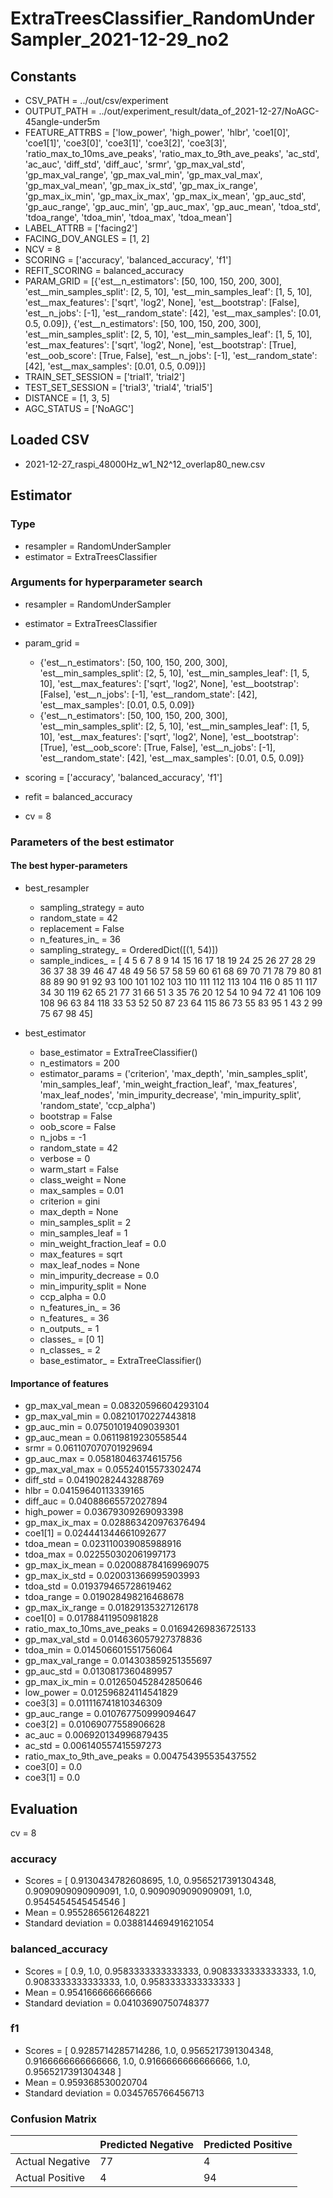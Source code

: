 # ExtraTreesClassifier_RandomUnderSampler_2021-12-29_no2
## Constants
- CSV_PATH = ../out/csv/experiment
- OUTPUT_PATH = ../out/experiment_result/data_of_2021-12-27/NoAGC-45angle-under5m
- FEATURE_ATTRBS = ['low_power', 'high_power', 'hlbr', 'coe1[0]', 'coe1[1]', 'coe3[0]', 'coe3[1]', 'coe3[2]', 'coe3[3]', 'ratio_max_to_10ms_ave_peaks', 'ratio_max_to_9th_ave_peaks', 'ac_std', 'ac_auc', 'diff_std', 'diff_auc', 'srmr', 'gp_max_val_std', 'gp_max_val_range', 'gp_max_val_min', 'gp_max_val_max', 'gp_max_val_mean', 'gp_max_ix_std', 'gp_max_ix_range', 'gp_max_ix_min', 'gp_max_ix_max', 'gp_max_ix_mean', 'gp_auc_std', 'gp_auc_range', 'gp_auc_min', 'gp_auc_max', 'gp_auc_mean', 'tdoa_std', 'tdoa_range', 'tdoa_min', 'tdoa_max', 'tdoa_mean']
- LABEL_ATTRB = ['facing2']
- FACING_DOV_ANGLES = [1, 2]
- NCV = 8
- SCORING = ['accuracy', 'balanced_accuracy', 'f1']
- REFIT_SCORING = balanced_accuracy
- PARAM_GRID = [{'est__n_estimators': [50, 100, 150, 200, 300], 'est__min_samples_split': [2, 5, 10], 'est__min_samples_leaf': [1, 5, 10], 'est__max_features': ['sqrt', 'log2', None], 'est__bootstrap': [False], 'est__n_jobs': [-1], 'est__random_state': [42], 'est__max_samples': [0.01, 0.5, 0.09]}, {'est__n_estimators': [50, 100, 150, 200, 300], 'est__min_samples_split': [2, 5, 10], 'est__min_samples_leaf': [1, 5, 10], 'est__max_features': ['sqrt', 'log2', None], 'est__bootstrap': [True], 'est__oob_score': [True, False], 'est__n_jobs': [-1], 'est__random_state': [42], 'est__max_samples': [0.01, 0.5, 0.09]}]
- TRAIN_SET_SESSION = ['trial1', 'trial2']
- TEST_SET_SESSION = ['trial3', 'trial4', 'trial5']
- DISTANCE = [1, 3, 5]
- AGC_STATUS = ['NoAGC']

## Loaded CSV
- 2021-12-27_raspi_48000Hz_w1_N2^12_overlap80_new.csv

## Estimator
### Type
- resampler = RandomUnderSampler
- estimator = ExtraTreesClassifier

### Arguments for hyperparameter search
- resampler = RandomUnderSampler
- estimator = ExtraTreesClassifier
- param_grid = 
	- {'est__n_estimators': [50, 100, 150, 200, 300], 'est__min_samples_split': [2, 5, 10], 'est__min_samples_leaf': [1, 5, 10], 'est__max_features': ['sqrt', 'log2', None], 'est__bootstrap': [False], 'est__n_jobs': [-1], 'est__random_state': [42], 'est__max_samples': [0.01, 0.5, 0.09]}
	- {'est__n_estimators': [50, 100, 150, 200, 300], 'est__min_samples_split': [2, 5, 10], 'est__min_samples_leaf': [1, 5, 10], 'est__max_features': ['sqrt', 'log2', None], 'est__bootstrap': [True], 'est__oob_score': [True, False], 'est__n_jobs': [-1], 'est__random_state': [42], 'est__max_samples': [0.01, 0.5, 0.09]}

- scoring = ['accuracy', 'balanced_accuracy', 'f1']
- refit = balanced_accuracy
- cv = 8

### Parameters of the best estimator
#### The best hyper-parameters
- best_resampler
	- sampling_strategy = auto
	- random_state = 42
	- replacement = False
	- n_features_in_ = 36
	- sampling_strategy_ = OrderedDict([(1, 54)])
	- sample_indices_ = [  4   5   6   7   8   9  14  15  16  17  18  19  24  25  26  27  28  29
  36  37  38  39  46  47  48  49  56  57  58  59  60  61  68  69  70  71
  78  79  80  81  88  89  90  91  92  93 100 101 102 103 110 111 112 113
 104 116   0  85  11 117  34  30 119  62  65  21  77  31  66  51   3  35
  76  20  12  54  10  94  72  41 106 109 108  96  63  84 118  33  53  52
  50  87  23  64 115  86  73  55  83  95   1  43   2  99  75  67  98  45]

- best_estimator
	- base_estimator = ExtraTreeClassifier()
	- n_estimators = 200
	- estimator_params = ('criterion', 'max_depth', 'min_samples_split', 'min_samples_leaf', 'min_weight_fraction_leaf', 'max_features', 'max_leaf_nodes', 'min_impurity_decrease', 'min_impurity_split', 'random_state', 'ccp_alpha')
	- bootstrap = False
	- oob_score = False
	- n_jobs = -1
	- random_state = 42
	- verbose = 0
	- warm_start = False
	- class_weight = None
	- max_samples = 0.01
	- criterion = gini
	- max_depth = None
	- min_samples_split = 2
	- min_samples_leaf = 1
	- min_weight_fraction_leaf = 0.0
	- max_features = sqrt
	- max_leaf_nodes = None
	- min_impurity_decrease = 0.0
	- min_impurity_split = None
	- ccp_alpha = 0.0
	- n_features_in_ = 36
	- n_features_ = 36
	- n_outputs_ = 1
	- classes_ = [0 1]
	- n_classes_ = 2
	- base_estimator_ = ExtraTreeClassifier()

#### Importance of features
- gp_max_val_mean = 0.08320596604293104
- gp_max_val_min = 0.08210170227443818
- gp_auc_min = 0.07501019409039301
- gp_auc_mean = 0.06119819230558544
- srmr = 0.061107070701929694
- gp_auc_max = 0.05818046374615756
- gp_max_val_max = 0.05524015573302474
- diff_std = 0.04190282443288769
- hlbr = 0.04159640113339165
- diff_auc = 0.04088665572027894
- high_power = 0.03679309269093398
- gp_max_ix_max = 0.028863420976376494
- coe1[1] = 0.024441344661092677
- tdoa_mean = 0.023110039085988916
- tdoa_max = 0.022550302061997173
- gp_max_ix_mean = 0.020088784169969075
- gp_max_ix_std = 0.020031366995903993
- tdoa_std = 0.019379465728619462
- tdoa_range = 0.019028498216468678
- gp_max_ix_range = 0.01829135327126178
- coe1[0] = 0.01788411950981828
- ratio_max_to_10ms_ave_peaks = 0.01694269836725133
- gp_max_val_std = 0.014636057927378836
- tdoa_min = 0.014506601551756064
- gp_max_val_range = 0.014303859251355697
- gp_auc_std = 0.0130817360489957
- gp_max_ix_min = 0.012650452842850646
- low_power = 0.012596824114541829
- coe3[3] = 0.011116741810346309
- gp_auc_range = 0.010767750999094647
- coe3[2] = 0.01069077558906628
- ac_auc = 0.006920134996879435
- ac_std = 0.006140557415597273
- ratio_max_to_9th_ave_peaks = 0.004754395535437552
- coe3[0] = 0.0
- coe3[1] = 0.0

## Evaluation
cv = 8
### accuracy
- Scores = [ 0.9130434782608695, 1.0, 0.9565217391304348, 0.9090909090909091, 1.0, 0.9090909090909091, 1.0, 0.9545454545454546 ]
- Mean = 0.9552865612648221
- Standard deviation = 0.038814469491621054

### balanced_accuracy
- Scores = [ 0.9, 1.0, 0.9583333333333333, 0.9083333333333333, 1.0, 0.9083333333333333, 1.0, 0.9583333333333333 ]
- Mean = 0.9541666666666666
- Standard deviation = 0.04103690750748377

### f1
- Scores = [ 0.9285714285714286, 1.0, 0.9565217391304348, 0.9166666666666666, 1.0, 0.9166666666666666, 1.0, 0.9565217391304348 ]
- Mean = 0.959368530020704
- Standard deviation = 0.0345765766456713

### Confusion Matrix
|  | Predicted Negative | Predicted Positive |
| --- | --- | --- |
| Actual Negative | 77 | 4 |
| Actual Positive | 4 | 94 |

      